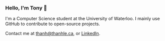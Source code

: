 ### Hello, I'm Tony 👋

I'm a Computer Science student at the University of Waterloo. I mainly use GitHub to contribute to open-source projects.

Contact me at [thanh@thanhle.ca](mailto:thanh@thanhle.ca), or [LinkedIn](https://www.linkedin.com/in/lvthanh03/).

